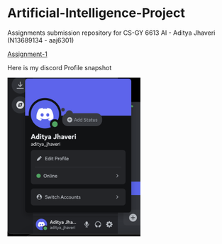 # Artificial-Intelligence-Project
Assignments submission repository for CS-GY 6613 AI - Aditya Jhaveri (N13689134 - aaj6301)

[Assignment-1](https://github.com/swooshie/Artificial-Intelligence-Project/tree/main/Assignment-1)

Here is my discord Profile snapshot

<img src="DiscordProfile.png" width="300" />
